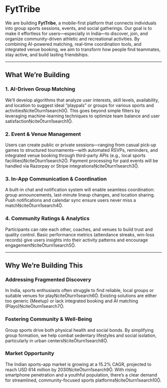 # FytTribe
We are building **FytTribe**, a mobile-first platform that connects individuals into group sports sessions, events, and social gatherings. Our goal is to make it effortless for users—especially in India—to discover, join, and organize community-driven athletic and recreational activities. By combining AI-powered matching, real-time coordination tools, and integrated venue booking, we aim to transform how people find teammates, stay active, and build lasting friendships.  

---

## What We’re Building  
### 1. AI-Driven Group Matching  
We’ll develop algorithms that analyze user interests, skill levels, availability, and location to suggest ideal “playpals” or groups for various sports and activitiesciteturn1search0. This goes beyond simple filters by leveraging machine-learning techniques to optimize team balance and user satisfactionciteturn1search1.  

### 2. Event & Venue Management  
Users can create public or private sessions—ranging from casual pick-up games to structured tournaments—with automated RSVPs, reminders, and integrated venue booking through third-party APIs (e.g., local sports facilities)citeturn1search2. Payment processing for paid events will be handled via Razorpay or Stripe integrationsciteturn1search3.  

### 3. In-App Communication & Coordination  
A built-in chat and notification system will enable seamless coordination: group announcements, last-minute lineup changes, and location sharing. Push notifications and calendar sync ensure users never miss a matchciteturn1search4.  

### 4. Community Ratings & Analytics  
Participants can rate each other, coaches, and venues to build trust and quality control. Basic performance metrics (attendance streaks, win-loss records) give users insights into their activity patterns and encourage engagementciteturn1search5.  

---

## Why We’re Building This  
### Addressing Fragmented Discovery  
In India, sports enthusiasts often struggle to find reliable, local groups or suitable venues for playciteturn1search6. Existing solutions are either too generic (Meetup) or lack integrated booking and AI matching (Playo)citeturn1search7.  

### Fostering Community & Well-Being  
Group sports drive both physical health and social bonds. By simplifying group formation, we help combat sedentary lifestyles and social isolation, particularly in urban centersciteturn1search8.  

### Market Opportunity  
The Indian sports-app market is growing at a 15.2% CAGR, projected to reach USD 614 million by 2030citeturn1search9. With rising smartphone penetration and a youthful population, there’s a clear demand for streamlined, community-focused sports platformsciteturn1search10.  

